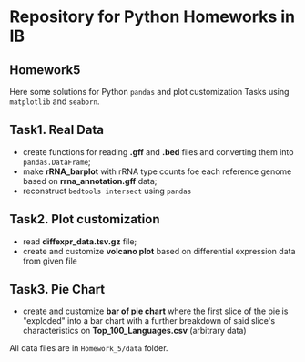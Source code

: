 # Repository for Python Homeworks in IB
## Homework5

Here some solutions for Python `pandas` and plot customization Tasks using `matplotlib` and `seaborn`. 

## Task1. Real Data

- create functions for reading **.gff** and **.bed** files and converting them into `pandas.DataFrame`;
- make **rRNA_barplot** with rRNA type counts foe each reference genome based on **rrna_annotation.gff** data;
- reconstruct `bedtools intersect` using `pandas`

## Task2. Plot customization

- read **diffexpr_data.tsv.gz** file;
- create and customize **volcano plot** based on differential expression data from given file

## Task3. Pie Chart

- create and customize **bar of pie chart** where the first slice of the pie is "exploded" into a bar chart with a further breakdown of said slice's characteristics on **Top_100_Languages.csv** (arbitrary data)

All data files are in `Homework_5/data` folder.
